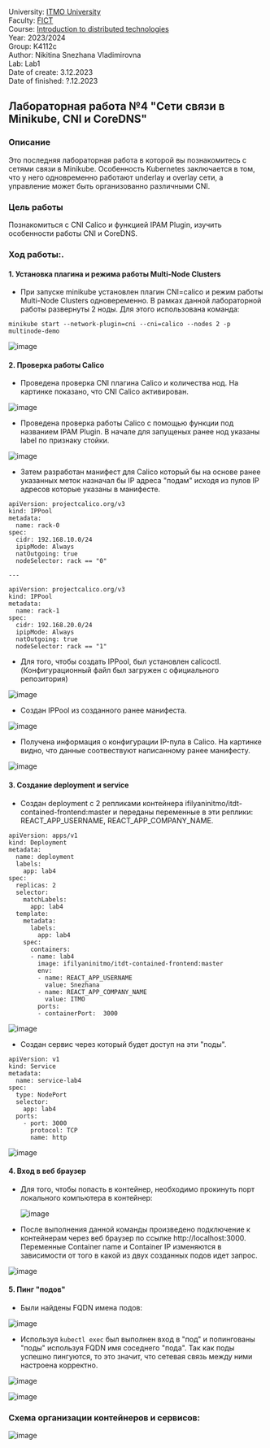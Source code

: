 University: [ITMO University](https://itmo.ru/ru/)  
Faculty: [FICT](https://fict.itmo.ru)  
Course: [Introduction to distributed technologies](https://github.com/itmo-ict-faculty/introduction-to-distributed-technologies)  
Year: 2023/2024  
Group: K4112c  
Author: Nikitina Snezhana Vladimirovna  
Lab: Lab1  
Date of create: 3.12.2023  
Date of finished: ?.12.2023  

## Лабораторная работа №4 "Сети связи в Minikube, CNI и CoreDNS"
### Описание
Это последняя лабораторная работа в которой вы познакомитесь с сетями связи в Minikube. Особенность Kubernetes заключается в том, что у него одновременно работают underlay и overlay сети, а управление может быть организованно различными CNI.
### Цель работы
Познакомиться с CNI Calico и функцией IPAM Plugin, изучить особенности работы CNI и CoreDNS.
### Ход работы:.
#### 1. Установка плагина и режима работы Multi-Node Clusters
- При запуске minikube установлен плагин CNI=calico и режим работы Multi-Node Clusters одновеременно. В рамках данной лабораторной работы развернуты 2 ноды. Для этого использована команда:
```
minikube start --network-plugin=cni --cni=calico --nodes 2 -p multinode-demo
```
![image](https://github.com/snekitushka/2023_2024-introduction_to_distributed_technologies-k4112c-nikitina_s_v/assets/65435279/7651188d-fa0e-4ad3-8366-b576ea94465e)

#### 2. Проверка работы Calico
- Проведена проверка CNI плагина Calico и количества нод. На картинке показано, что CNI Calico активирован.

![image](https://github.com/snekitushka/2023_2024-introduction_to_distributed_technologies-k4112c-nikitina_s_v/assets/65435279/d7212f41-6f99-4899-8c4e-f713fc78c489)

- Проведена проверка работы Calico с помощью функции под названием IPAM Plugin. В начале для запущеных ранее нод указаны label по признаку стойки.

![image](https://github.com/snekitushka/2023_2024-introduction_to_distributed_technologies-k4112c-nikitina_s_v/assets/65435279/e0d48131-c4b5-46ae-aea4-f786d0de7fcc)

- Затем разработан манифест для Calico который бы на основе ранее указанных меток назначал бы IP адреса "подам" исходя из пулов IP адресов которые указаны в манифесте.
```
apiVersion: projectcalico.org/v3
kind: IPPool
metadata:
  name: rack-0
spec:
  cidr: 192.168.10.0/24
  ipipMode: Always
  natOutgoing: true
  nodeSelector: rack == "0"

---

apiVersion: projectcalico.org/v3
kind: IPPool
metadata:
  name: rack-1
spec:
  cidr: 192.168.20.0/24
  ipipMode: Always
  natOutgoing: true
  nodeSelector: rack == "1"
```
- Для того, чтобы создать IPPool, был установлен calicoctl. (Конфигурационный файл был загружен с официального репозитория)

![image](https://github.com/snekitushka/2023_2024-introduction_to_distributed_technologies-k4112c-nikitina_s_v/assets/65435279/b26099ad-0c3b-4f56-a7e1-e47f96ab89d3)

- Создан IPPool из созданного ранее манифеста.

![image](https://github.com/snekitushka/2023_2024-introduction_to_distributed_technologies-k4112c-nikitina_s_v/assets/65435279/2d6ae695-9e78-49c2-9d19-579e4dd09427)

- Получена информация о конфигурации IP-пула в Calico. На картинке видно, что данные соотвествуют написанному ранее манифесту.

![image](https://github.com/snekitushka/2023_2024-introduction_to_distributed_technologies-k4112c-nikitina_s_v/assets/65435279/3ebab3d3-a2df-4479-b8c6-a6d029a76aee)


#### 3. Создание deployment и service
- Создан deployment с 2 репликами контейнера ifilyaninitmo/itdt-contained-frontend:master и переданы переменные в эти реплики: REACT_APP_USERNAME, REACT_APP_COMPANY_NAME.
```
apiVersion: apps/v1
kind: Deployment
metadata:
  name: deployment
  labels:
    app: lab4
spec:
  replicas: 2
  selector: 
    matchLabels:
      app: lab4
  template:
    metadata:
      labels:
        app: lab4
    spec:
      containers:
      - name: lab4
        image: ifilyaninitmo/itdt-contained-frontend:master
        env:
        - name: REACT_APP_USERNAME
          value: Snezhana
        - name: REACT_APP_COMPANY_NAME
          value: ITMO
        ports:
        - containerPort:  3000
```

![image](https://github.com/snekitushka/2023_2024-introduction_to_distributed_technologies-k4112c-nikitina_s_v/assets/65435279/9b2880af-31c4-45fd-8a41-c4446cde7a36)

- Создан сервис через который будет доступ на эти "поды".
```
apiVersion: v1
kind: Service
metadata:
  name: service-lab4
spec:
  type: NodePort
  selector:
    app: lab4
  ports:
    - port: 3000
      protocol: TCP
      name: http
```
![image](https://github.com/snekitushka/2023_2024-introduction_to_distributed_technologies-k4112c-nikitina_s_v/assets/65435279/60ba22eb-6c0a-4612-947d-0ec9b1ab2cc3)

#### 4. Вход в веб браузер
- Для того, чтобы попасть в контейнер, необходимо прокинуть порт локального компьютера в контейнер:

  ![image](https://github.com/snekitushka/2023_2024-introduction_to_distributed_technologies-k4112c-nikitina_s_v/assets/65435279/79aa6601-8af4-4969-b382-021582f50fc9)

- После выполнения данной команды произведено подключение к контейнерам через веб браузер по ссылке http://localhost:3000. Переменные Container name и Container IP изменяются в зависимости от того в какой из двух созданных подов идет запрос.

![image](https://github.com/snekitushka/2023_2024-introduction_to_distributed_technologies-k4112c-nikitina_s_v/assets/65435279/383c1559-562a-4c5c-a648-2ed7ddf7fa80)

#### 5. Пинг "подов"
- Были найдены FQDN имена подов:

![image](https://github.com/snekitushka/2023_2024-introduction_to_distributed_technologies-k4112c-nikitina_s_v/assets/65435279/989aa405-94dd-4f56-b0b9-a56b00c2c153)

- Используя `kubectl exec` был выполнен вход в "под" и попингованы "поды" используя FQDN имя соседнего "пода". Так как поды успешно пингуются, то это значит, что сетевая связь между ними настроена корректно.

![image](https://github.com/snekitushka/2023_2024-introduction_to_distributed_technologies-k4112c-nikitina_s_v/assets/65435279/786298cd-551d-471d-8b0b-e95dc5f8788b)

![image](https://github.com/snekitushka/2023_2024-introduction_to_distributed_technologies-k4112c-nikitina_s_v/assets/65435279/f3aa39c1-cb25-42f5-8c54-f37b6be8c7b2)

### Схема организации контейнеров и сервисов:
![image](https://github.com/snekitushka/2023_2024-introduction_to_distributed_technologies-k4112c-nikitina_s_v/assets/65435279/4d74403b-01ff-4b68-a7ed-f8fd9aea1884)

